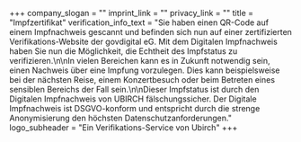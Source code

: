 +++
company_slogan = ""
imprint_link = ""
privacy_link = ""
title = "Impfzertifikat"
verification_info_text = "Sie haben einen QR-Code auf einem Impfnachweis gescannt und befinden sich nun auf einer zertifizierten Verifikations-Website der govdigital eG. Mit dem Digitalen Impfnachweis haben Sie nun die Möglichkeit, die Echtheit des Impfstatus zu verifizieren.\n\nIn vielen Bereichen kann es in Zukunft notwendig sein, einen Nachweis über eine Impfung vorzulegen. Dies kann beispielsweise bei der nächsten Reise, einem Konzertbesuch oder beim Betreten eines sensiblen Bereichs der Fall sein.\n\nDieser Impfstatus ist durch den Digitalen Impfnachweis von UBIRCH fälschungssicher. Der Digitale Impfnachweis ist DSGVO-konform und entspricht durch die strenge Anonymisierung den höchsten Datenschutzanforderungen."
logo_subheader = "Ein Verifikations-Service von Ubirch"
+++
